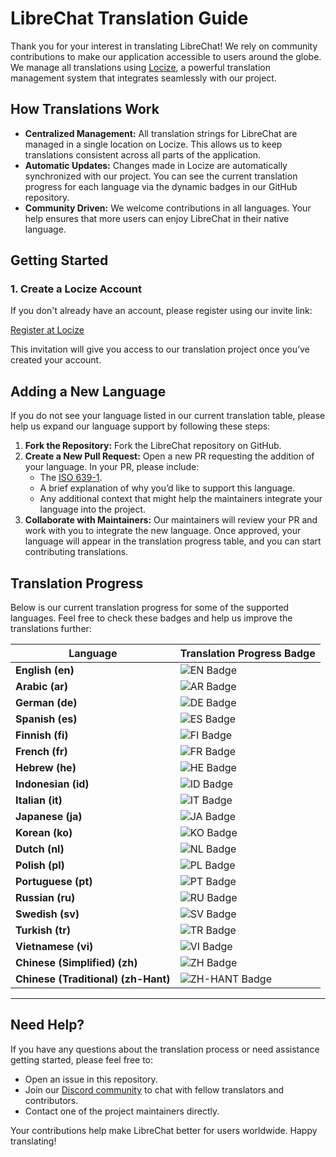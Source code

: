 # LibreChat Translation Guide

Thank you for your interest in translating LibreChat! We rely on community contributions to make our application accessible to users around the globe. We manage all translations using [Locize](https://locize.com), a powerful translation management system that integrates seamlessly with our project.

## How Translations Work

- **Centralized Management:** All translation strings for LibreChat are managed in a single location on Locize. This allows us to keep translations consistent across all parts of the application.
- **Automatic Updates:** Changes made in Locize are automatically synchronized with our project. You can see the current translation progress for each language via the dynamic badges in our GitHub repository.
- **Community Driven:** We welcome contributions in all languages. Your help ensures that more users can enjoy LibreChat in their native language.

## Getting Started

### 1. Create a Locize Account

If you don't already have an account, please register using our invite link:

[Register at Locize](https://www.locize.app/register?invitation=t1VDfqoRvj8eUkd1JasxxrBCCI4SAqeeofa2YumAgmVDRxkr4vO1jKqNmpaNCv7H)

This invitation will give you access to our translation project once you’ve created your account.


## Adding a New Language

If you do not see your language listed in our current translation table, please help us expand our language support by following these steps:

1. **Fork the Repository:** Fork the LibreChat repository on GitHub.
2. **Create a New Pull Request:** Open a new PR requesting the addition of your language. In your PR, please include:
    - The [ISO 639-1](https://www.w3schools.com/tags/ref_language_codes.asp).
    - A brief explanation of why you’d like to support this language.
    - Any additional context that might help the maintainers integrate your language into the project.
3. **Collaborate with Maintainers:** Our maintainers will review your PR and work with you to integrate the new language. Once approved, your language will appear in the translation progress table, and you can start contributing translations.

## Translation Progress

Below is our current translation progress for some of the supported languages. Feel free to check these badges and help us improve the translations further:

| Language                              | Translation Progress Badge |
|---------------------------------------|----------------------------|
| **English (en)**                      | ![EN Badge](https://img.shields.io/badge/dynamic/json.svg?style=for-the-badge&color=2096F3&label=Locize&query=%24.versions%5B'latest'%5D.languages%5B'en'%5D.translatedPercentage&url=https://api.locize.app/badgedata/4cb2598b-ed4d-469c-9b04-2ed531a8cb45&suffix=%+translated&link=https://www.locize.com&prefix=EN:+) |
| **Arabic (ar)**                       | ![AR Badge](https://img.shields.io/badge/dynamic/json.svg?style=for-the-badge&color=2096F3&label=Locize&query=%24.versions%5B'latest'%5D.languages%5B'ar'%5D.translatedPercentage&url=https://api.locize.app/badgedata/4cb2598b-ed4d-469c-9b04-2ed531a8cb45&suffix=%+translated&link=https://www.locize.com&prefix=AR:+) |
| **German (de)**                       | ![DE Badge](https://img.shields.io/badge/dynamic/json.svg?style=for-the-badge&color=2096F3&label=Locize&query=%24.versions%5B'latest'%5D.languages%5B'de'%5D.translatedPercentage&url=https://api.locize.app/badgedata/4cb2598b-ed4d-469c-9b04-2ed531a8cb45&suffix=%+translated&link=https://www.locize.com&prefix=DE:+) |
| **Spanish (es)**                      | ![ES Badge](https://img.shields.io/badge/dynamic/json.svg?style=for-the-badge&color=2096F3&label=Locize&query=%24.versions%5B'latest'%5D.languages%5B'es'%5D.translatedPercentage&url=https://api.locize.app/badgedata/4cb2598b-ed4d-469c-9b04-2ed531a8cb45&suffix=%+translated&link=https://www.locize.com&prefix=ES:+) |
| **Finnish (fi)**                      | ![FI Badge](https://img.shields.io/badge/dynamic/json.svg?style=for-the-badge&color=2096F3&label=Locize&query=%24.versions%5B'latest'%5D.languages%5B'fi'%5D.translatedPercentage&url=https://api.locize.app/badgedata/4cb2598b-ed4d-469c-9b04-2ed531a8cb45&suffix=%+translated&link=https://www.locize.com&prefix=FI:+) |
| **French (fr)**                       | ![FR Badge](https://img.shields.io/badge/dynamic/json.svg?style=for-the-badge&color=2096F3&label=Locize&query=%24.versions%5B'latest'%5D.languages%5B'fr'%5D.translatedPercentage&url=https://api.locize.app/badgedata/4cb2598b-ed4d-469c-9b04-2ed531a8cb45&suffix=%+translated&link=https://www.locize.com&prefix=FR:+) |
| **Hebrew (he)**                       | ![HE Badge](https://img.shields.io/badge/dynamic/json.svg?style=for-the-badge&color=2096F3&label=Locize&query=%24.versions%5B'latest'%5D.languages%5B'he'%5D.translatedPercentage&url=https://api.locize.app/badgedata/4cb2598b-ed4d-469c-9b04-2ed531a8cb45&suffix=%+translated&link=https://www.locize.com&prefix=HE:+) |
| **Indonesian (id)**                   | ![ID Badge](https://img.shields.io/badge/dynamic/json.svg?style=for-the-badge&color=2096F3&label=Locize&query=%24.versions%5B'latest'%5D.languages%5B'id'%5D.translatedPercentage&url=https://api.locize.app/badgedata/4cb2598b-ed4d-469c-9b04-2ed531a8cb45&suffix=%+translated&link=https://www.locize.com&prefix=ID:+) |
| **Italian (it)**                      | ![IT Badge](https://img.shields.io/badge/dynamic/json.svg?style=for-the-badge&color=2096F3&label=Locize&query=%24.versions%5B'latest'%5D.languages%5B'it'%5D.translatedPercentage&url=https://api.locize.app/badgedata/4cb2598b-ed4d-469c-9b04-2ed531a8cb45&suffix=%+translated&link=https://www.locize.com&prefix=IT:+) |
| **Japanese (ja)**                     | ![JA Badge](https://img.shields.io/badge/dynamic/json.svg?style=for-the-badge&color=2096F3&label=Locize&query=%24.versions%5B'latest'%5D.languages%5B'ja'%5D.translatedPercentage&url=https://api.locize.app/badgedata/4cb2598b-ed4d-469c-9b04-2ed531a8cb45&suffix=%+translated&link=https://www.locize.com&prefix=JA:+) |
| **Korean (ko)**                       | ![KO Badge](https://img.shields.io/badge/dynamic/json.svg?style=for-the-badge&color=2096F3&label=Locize&query=%24.versions%5B'latest'%5D.languages%5B'ko'%5D.translatedPercentage&url=https://api.locize.app/badgedata/4cb2598b-ed4d-469c-9b04-2ed531a8cb45&suffix=%+translated&link=https://www.locize.com&prefix=KO:+) |
| **Dutch (nl)**                        | ![NL Badge](https://img.shields.io/badge/dynamic/json.svg?style=for-the-badge&color=2096F3&label=Locize&query=%24.versions%5B'latest'%5D.languages%5B'nl'%5D.translatedPercentage&url=https://api.locize.app/badgedata/4cb2598b-ed4d-469c-9b04-2ed531a8cb45&suffix=%+translated&link=https://www.locize.com&prefix=NL:+) |
| **Polish (pl)**                       | ![PL Badge](https://img.shields.io/badge/dynamic/json.svg?style=for-the-badge&color=2096F3&label=Locize&query=%24.versions%5B'latest'%5D.languages%5B'pl'%5D.translatedPercentage&url=https://api.locize.app/badgedata/4cb2598b-ed4d-469c-9b04-2ed531a8cb45&suffix=%+translated&link=https://www.locize.com&prefix=PL:+) |
| **Portuguese (pt)**                   | ![PT Badge](https://img.shields.io/badge/dynamic/json.svg?style=for-the-badge&color=2096F3&label=Locize&query=%24.versions%5B'latest'%5D.languages%5B'pt'%5D.translatedPercentage&url=https://api.locize.app/badgedata/4cb2598b-ed4d-469c-9b04-2ed531a8cb45&suffix=%+translated&link=https://www.locize.com&prefix=PT:+) |
| **Russian (ru)**                      | ![RU Badge](https://img.shields.io/badge/dynamic/json.svg?style=for-the-badge&color=2096F3&label=Locize&query=%24.versions%5B'latest'%5D.languages%5B'ru'%5D.translatedPercentage&url=https://api.locize.app/badgedata/4cb2598b-ed4d-469c-9b04-2ed531a8cb45&suffix=%+translated&link=https://www.locize.com&prefix=RU:+) |
| **Swedish (sv)**                      | ![SV Badge](https://img.shields.io/badge/dynamic/json.svg?style=for-the-badge&color=2096F3&label=Locize&query=%24.versions%5B'latest'%5D.languages%5B'sv'%5D.translatedPercentage&url=https://api.locize.app/badgedata/4cb2598b-ed4d-469c-9b04-2ed531a8cb45&suffix=%+translated&link=https://www.locize.com&prefix=SV:+) |
| **Turkish (tr)**                      | ![TR Badge](https://img.shields.io/badge/dynamic/json.svg?style=for-the-badge&color=2096F3&label=Locize&query=%24.versions%5B'latest'%5D.languages%5B'tr'%5D.translatedPercentage&url=https://api.locize.app/badgedata/4cb2598b-ed4d-469c-9b04-2ed531a8cb45&suffix=%+translated&link=https://www.locize.com&prefix=TR:+) |
| **Vietnamese (vi)**                   | ![VI Badge](https://img.shields.io/badge/dynamic/json.svg?style=for-the-badge&color=2096F3&label=Locize&query=%24.versions%5B'latest'%5D.languages%5B'vi'%5D.translatedPercentage&url=https://api.locize.app/badgedata/4cb2598b-ed4d-469c-9b04-2ed531a8cb45&suffix=%+translated&link=https://www.locize.com&prefix=VI:+) |
| **Chinese (Simplified) (zh)**         | ![ZH Badge](https://img.shields.io/badge/dynamic/json.svg?style=for-the-badge&color=2096F3&label=Locize&query=%24.versions%5B'latest'%5D.languages%5B'zh'%5D.translatedPercentage&url=https://api.locize.app/badgedata/4cb2598b-ed4d-469c-9b04-2ed531a8cb45&suffix=%+translated&link=https://www.locize.com&prefix=ZH:+) |
| **Chinese (Traditional) (zh-Hant)**   | ![ZH-HANT Badge](https://img.shields.io/badge/dynamic/json.svg?style=for-the-badge&color=2096F3&label=Locize&query=%24.versions%5B'latest'%5D.languages%5B'zh-Hant'%5D.translatedPercentage&url=https://api.locize.app/badgedata/4cb2598b-ed4d-469c-9b04-2ed531a8cb45&suffix=%+translated&link=https://www.locize.com&prefix=ZH-HANT:+) |

---

## Need Help?

If you have any questions about the translation process or need assistance getting started, please feel free to:

- Open an issue in this repository.
- Join our [Discord community](https://discord.librechat.ai) to chat with fellow translators and contributors.
- Contact one of the project maintainers directly.

Your contributions help make LibreChat better for users worldwide. Happy translating!
